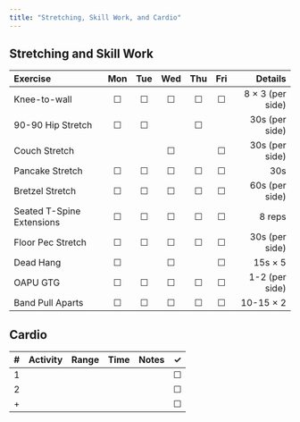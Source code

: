 ```yaml
---
title: "Stretching, Skill Work, and Cardio"
---
```


## Stretching and Skill Work

| Exercise                  | Mon | Tue | Wed | Thu | Fri | Details               |
|:------------|:-:|:-:|:-:|:-:|:-:|----------:|
| Knee-to-wall              | ☐   | ☐   | ☐   | ☐   | ☐   | 8 × 3 (per side)      |
| 90-90 Hip Stretch         | ☐   | ☐   |     | ☐   |     | 30s (per side)        |
| Couch Stretch             |     |     | ☐   |     | ☐   | 30s (per side)        |
| Pancake Stretch           | ☐   | ☐   | ☐   | ☐   | ☐   | 30s                   |
| Bretzel Stretch           | ☐   | ☐   | ☐   | ☐   | ☐   | 60s (per side)        |
| Seated T-Spine Extensions | ☐   | ☐   | ☐   | ☐   | ☐   | 8 reps                |
| Floor Pec Stretch         | ☐   | ☐   | ☐   | ☐   | ☐   | 30s (per side)        |
| Dead Hang                 | ☐   |     | ☐   |     | ☐   | 15s × 5               |
| OAPU GTG                  | ☐   | ☐   | ☐   | ☐   | ☐   | 1-2 (per side)        |
| Band Pull Aparts          | ☐   | ☐   | ☐   | ☐   | ☐   | 10-15 × 2             |

## Cardio

| # | Activity      | Range | Time  | Notes                               | ✓ |
|:-:|:--------------|:------|:------|:------------------------------------|:-:|
| 1 |               |       |       |                                     | ☐ |
| 2 |               |       |       |                                     | ☐ |
| + |               |       |       |                                     | ☐ |

